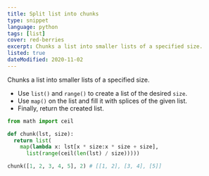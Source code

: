 ```yaml
---
title: Split list into chunks
type: snippet
language: python
tags: [list]
cover: red-berries
excerpt: Chunks a list into smaller lists of a specified size.
listed: true
dateModified: 2020-11-02
---
```


Chunks a list into smaller lists of a specified size.

- Use `list()` and `range()` to create a list of the desired `size`.
- Use `map()` on the list and fill it with splices of the given list.
- Finally, return the created list.

```py
from math import ceil

def chunk(lst, size):
  return list(
    map(lambda x: lst[x * size:x * size + size],
      list(range(ceil(len(lst) / size)))))

chunk([1, 2, 3, 4, 5], 2) # [[1, 2], [3, 4], [5]]
```
